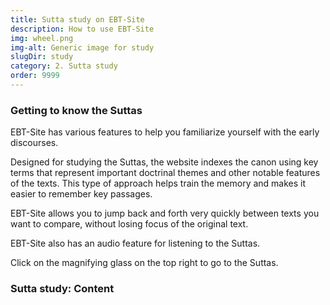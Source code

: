 ```yaml
---
title: Sutta study on EBT-Site
description: How to use EBT-Site
img: wheel.png
img-alt: Generic image for study 
slugDir: study
category: 2. Sutta study
order: 9999
---
```

### Getting to know the Suttas
EBT-Site has various features to help you familiarize yourself with the early discourses.

Designed for studying the Suttas, the website indexes the canon using key terms that represent important doctrinal themes and other notable features of the texts. This type of approach helps train the memory and makes it easier to remember key passages.

EBT-Site allows you to jump back and forth very quickly between texts you want to compare, without losing focus of the original text.

EBT-Site also has an audio feature for listening to the Suttas.

Click on the magnifying glass on the top right to go to the Suttas.

### Sutta study: Content
